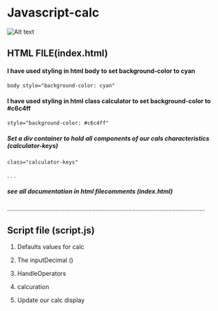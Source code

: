 # Javascript-calc
![Alt text](/relative/path/to/calc.png?raw=true "Final calc looks")

## HTML FILE(index.html)

#### I have used styling in html body to set background-color to cyan 
``` html
body style="background-color: cyan"
``` 
#### I have used styling in html class calculator to set background-color to #c6c4ff
``` html
style="background-color: #c6c4ff"
```

##### Set a div container to hold all components of our cals characteristics (calculator-keys)

``` html
class="calculator-keys"
```
.
.
.
##### see all documentation in html filecomments (index.html)
..................................................................................................................

## Script file (script.js)

1. Defaults values for calc

2. The inputDecimal ()
3. HandleOperators 
4. calcuration 
5. Update our calc display